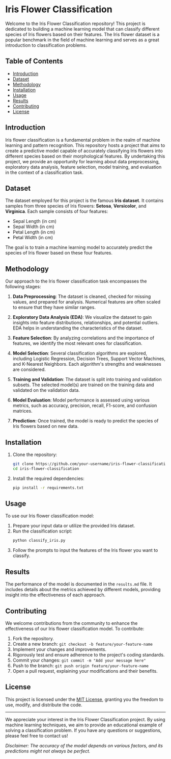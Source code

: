 # Iris Flower Classification

Welcome to the Iris Flower Classification repository! This project is dedicated to building a machine learning model that can classify different species of Iris flowers based on their features. The Iris flower dataset is a popular benchmark in the field of machine learning and serves as a great introduction to classification problems.

## Table of Contents

- [Introduction](#introduction)
- [Dataset](#dataset)
- [Methodology](#methodology)
- [Installation](#installation)
- [Usage](#usage)
- [Results](#results)
- [Contributing](#contributing)
- [License](#license)

## Introduction

Iris flower classification is a fundamental problem in the realm of machine learning and pattern recognition. This repository hosts a project that aims to create a predictive model capable of accurately classifying Iris flowers into different species based on their morphological features. By undertaking this project, we provide an opportunity for learning about data preprocessing, exploratory data analysis, feature selection, model training, and evaluation in the context of a classification task.

## Dataset

The dataset employed for this project is the famous **Iris dataset**. It contains samples from three species of Iris flowers: **Setosa**, **Versicolor**, and **Virginica**. Each sample consists of four features:

- Sepal Length (in cm)
- Sepal Width (in cm)
- Petal Length (in cm)
- Petal Width (in cm)

The goal is to train a machine learning model to accurately predict the species of Iris flower based on these four features.

## Methodology

Our approach to the Iris flower classification task encompasses the following stages:

1. **Data Preprocessing**: The dataset is cleaned, checked for missing values, and prepared for analysis. Numerical features are often scaled to ensure that they have similar ranges.

2. **Exploratory Data Analysis (EDA)**: We visualize the dataset to gain insights into feature distributions, relationships, and potential outliers. EDA helps in understanding the characteristics of the dataset.

3. **Feature Selection**: By analyzing correlations and the importance of features, we identify the most relevant ones for classification.

4. **Model Selection**: Several classification algorithms are explored, including Logistic Regression, Decision Trees, Support Vector Machines, and K-Nearest Neighbors. Each algorithm's strengths and weaknesses are considered.

5. **Training and Validation**: The dataset is split into training and validation subsets. The selected model(s) are trained on the training data and validated on the validation data.

6. **Model Evaluation**: Model performance is assessed using various metrics, such as accuracy, precision, recall, F1-score, and confusion matrices.

7. **Prediction**: Once trained, the model is ready to predict the species of Iris flowers based on new data.

## Installation

1. Clone the repository:
   ```bash
   git clone https://github.com/your-username/iris-flower-classification.git
   cd iris-flower-classification
   ```

2. Install the required dependencies:
   ```bash
   pip install -r requirements.txt
   ```

## Usage

To use our Iris flower classification model:

1. Prepare your input data or utilize the provided Iris dataset.
2. Run the classification script:
   ```bash
   python classify_iris.py
   ```
3. Follow the prompts to input the features of the Iris flower you want to classify.

## Results

The performance of the model is documented in the `results.md` file. It includes details about the metrics achieved by different models, providing insight into the effectiveness of each approach.

## Contributing

We welcome contributions from the community to enhance the effectiveness of our Iris flower classification model. To contribute:

1. Fork the repository.
2. Create a new branch: `git checkout -b feature/your-feature-name`
3. Implement your changes and improvements.
4. Rigorously test and ensure adherence to the project's coding standards.
5. Commit your changes: `git commit -m "Add your message here"`
6. Push to the branch: `git push origin feature/your-feature-name`
7. Open a pull request, explaining your modifications and their benefits.

## License

This project is licensed under the [MIT License](LICENSE), granting you the freedom to use, modify, and distribute the code.

---

We appreciate your interest in the Iris Flower Classification project. By using machine learning techniques, we aim to provide an educational example of solving a classification problem. If you have any questions or suggestions, please feel free to contact us!

*Disclaimer: The accuracy of the model depends on various factors, and its predictions might not always be perfect.*
